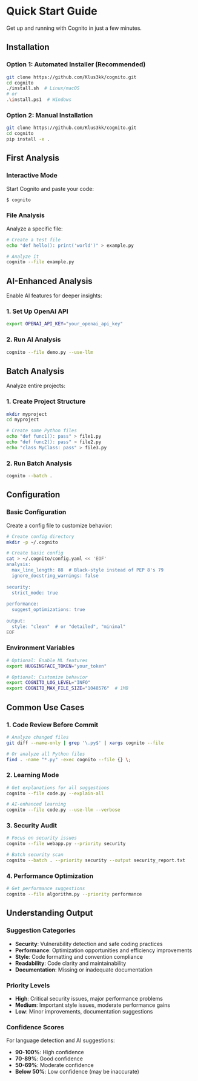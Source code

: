 # Quick Start Guide

Get up and running with Cognito in just a few minutes.

## Installation

### Option 1: Automated Installer (Recommended)
```bash
git clone https://github.com/Klus3kk/cognito.git
cd cognito
./install.sh  # Linux/macOS
# or
.\install.ps1  # Windows
```

### Option 2: Manual Installation
```bash
git clone https://github.com/Klus3kk/cognito.git
cd cognito
pip install -e .
```

## First Analysis

### Interactive Mode
Start Cognito and paste your code:
```bash
$ cognito
```

### File Analysis
Analyze a specific file:
```bash
# Create a test file
echo "def hello(): print('world')" > example.py

# Analyze it
cognito --file example.py
```

## AI-Enhanced Analysis

Enable AI features for deeper insights:

### 1. Set Up OpenAI API
```bash
export OPENAI_API_KEY="your_openai_api_key"
```

### 2. Run AI Analysis
```bash
cognito --file demo.py --use-llm
```

## Batch Analysis

Analyze entire projects:

### 1. Create Project Structure
```bash
mkdir myproject
cd myproject

# Create some Python files
echo "def func1(): pass" > file1.py
echo "def func2(): pass" > file2.py
echo "class MyClass: pass" > file3.py
```

### 2. Run Batch Analysis
```bash
cognito --batch .
```

## Configuration

### Basic Configuration
Create a config file to customize behavior:

```bash
# Create config directory
mkdir -p ~/.cognito

# Create basic config
cat > ~/.cognito/config.yaml << 'EOF'
analysis:
  max_line_length: 88  # Black-style instead of PEP 8's 79
  ignore_docstring_warnings: false
  
security:
  strict_mode: true
  
performance:
  suggest_optimizations: true
  
output:
  style: "clean"  # or "detailed", "minimal"
EOF
```

### Environment Variables
```bash
# Optional: Enable ML features
export HUGGINGFACE_TOKEN="your_token"

# Optional: Customize behavior
export COGNITO_LOG_LEVEL="INFO"
export COGNITO_MAX_FILE_SIZE="1048576"  # 1MB
```

## Common Use Cases

### 1. Code Review Before Commit
```bash
# Analyze changed files
git diff --name-only | grep '\.py$' | xargs cognito --file

# Or analyze all Python files
find . -name "*.py" -exec cognito --file {} \;
```

### 2. Learning Mode
```bash
# Get explanations for all suggestions
cognito --file code.py --explain-all

# AI-enhanced learning
cognito --file code.py --use-llm --verbose
```

### 3. Security Audit
```bash
# Focus on security issues
cognito --file webapp.py --priority security

# Batch security scan
cognito --batch . --priority security --output security_report.txt
```

### 4. Performance Optimization
```bash
# Get performance suggestions
cognito --file algorithm.py --priority performance
```

## Understanding Output

### Suggestion Categories
- **Security**: Vulnerability detection and safe coding practices
- **Performance**: Optimization opportunities and efficiency improvements
- **Style**: Code formatting and convention compliance
- **Readability**: Code clarity and maintainability
- **Documentation**: Missing or inadequate documentation

### Priority Levels
- **High**: Critical security issues, major performance problems
- **Medium**: Important style issues, moderate performance gains
- **Low**: Minor improvements, documentation suggestions

### Confidence Scores
For language detection and AI suggestions:
- **90-100%**: High confidence
- **70-89%**: Good confidence
- **50-69%**: Moderate confidence
- **Below 50%**: Low confidence (may be inaccurate)
